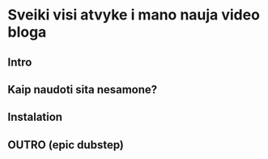 # Sveiki visi atvyke i mano nauja video bloga

## Intro

## Kaip naudoti sita nesamone?

## Instalation

## OUTRO (epic dubstep)
